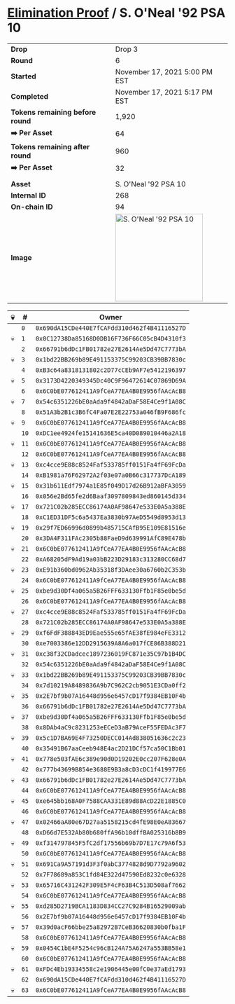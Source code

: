 # [Elimination Proof](./readme.md) / S. O&#039;Neal &#039;92 PSA 10

|||
|---|---|
| **Drop** | Drop 3 |
| **Round** | 6 |
| **Started** | November 17, 2021 5:00 PM EST |
| **Completed** | November 17, 2021 5:17 PM EST |
| **Tokens remaining before round** | 1,920 |
| **➡️ Per Asset** | 64 |
| **Tokens remaining after round** | 960 |
| **➡️ Per Asset** | 32 |
| | |
| **Asset** | S. O&#039;Neal &#039;92 PSA 10 |
| **Internal ID** | 268 |
| **On-chain ID** | 94 |
| **Image** | <img src="https://tcdn.blokpax.com/94d9199b-dc33-4f74-a0df-22f25e722f54/2ddf15665d98735e23228ab621e7e625aa81f647819dc8438ca3ad0d6f9f4d4c.jpg" height="200" alt="S. O&#039;Neal &#039;92 PSA 10" /> |


| 💀 | # | Owner |
| --- | --- | --- |
|  | `0` | `0x690dA15CDe440E7fCAFdd310d462f4B41116527D` |
| 💀 | `1` | `0x0C12738Da85168D0DB16F736F66C05cB4D4310f3` |
|  | `2` | `0x66791b6dDc1FB01782e27E2614Ae5Dd47C7773bA` |
| 💀 | `3` | `0x1bd22BB269b89E491153375C99203CB39BB7830c` |
|  | `4` | `0xB3c64a8318131802c2D77cCEb9AF7e5412196397` |
| 💀 | `5` | `0x3173D4220349345Dc40C9F96472614C07869D69A` |
|  | `6` | `0x6C0bE077612411A9fCeA77EA4B0E9956fAAcAcB8` |
| 💀 | `7` | `0x54c6351226bE0aAda9f4842aDaF58E4Ce9f1A08C` |
|  | `8` | `0x51A3b2B1c3B6fC4Fa07E2E22753a046fB9F686fc` |
| 💀 | `9` | `0x6C0bE077612411A9fCeA77EA4B0E9956fAAcAcB8` |
|  | `10` | `0xDC1ee4924fe15141636E5ca40D089010446a2A18` |
| 💀 | `11` | `0x6C0bE077612411A9fCeA77EA4B0E9956fAAcAcB8` |
|  | `12` | `0x6C0bE077612411A9fCeA77EA4B0E9956fAAcAcB8` |
| 💀 | `13` | `0xc4cce9E88c8524Faf533785ff0151Fa4fF69FcDa` |
|  | `14` | `0xB1981a76F62972A2f03e07a0B66c317737DcA189` |
| 💀 | `15` | `0x31b611Edf7974a1E85f049D17d26B912aBFA3059` |
|  | `16` | `0x056e2Bd65fe2d6Baaf3097809843ed860145d334` |
| 💀 | `17` | `0x721C02b285ECC86174A0AF98647e533E0A5a388E` |
|  | `18` | `0xC1ED31DF5c6a5437Ea3830b97AeD5549d8953d13` |
| 💀 | `19` | `0x29f7ED66996d0899b485715CAfB95E109E81516e` |
|  | `20` | `0x3DA4F311FAc2305b88FaeD9d639991AfC89E478b` |
| 💀 | `21` | `0x6C0bE077612411A9fCeA77EA4B0E9956fAAcAcB8` |
|  | `22` | `0xA68205dF9Ad19a03bB223D29183c313280CC68d7` |
| 💀 | `23` | `0xE91b360bd0962Ab35318f3DAee30a6760b2C353b` |
|  | `24` | `0x6C0bE077612411A9fCeA77EA4B0E9956fAAcAcB8` |
| 💀 | `25` | `0xbe9d30Df4a065a5B26FFF633130Ffb1F85e0be5d` |
|  | `26` | `0x6C0bE077612411A9fCeA77EA4B0E9956fAAcAcB8` |
| 💀 | `27` | `0xc4cce9E88c8524Faf533785ff0151Fa4fF69FcDa` |
|  | `28` | `0x721C02b285ECC86174A0AF98647e533E0A5a388E` |
| 💀 | `29` | `0xf6FdF388843ED9Eae555e65fAE38fE984eFE3312` |
|  | `30` | `0xe7003386e12DD2915639A8A6a017fCE86B388D21` |
| 💀 | `31` | `0xc38f32CDadcec1897236019FC871e35C97b1B4DC` |
|  | `32` | `0x54c6351226bE0aAda9f4842aDaF58E4Ce9f1A08C` |
| 💀 | `33` | `0x1bd22BB269b89E491153375C99203CB39BB7830c` |
|  | `34` | `0x7d10219A8489836A9b7C962C2cb9051E3CDa0ff2` |
| 💀 | `35` | `0x2E7bf9b07A16448d956e6457cD17f9384EB10F4b` |
|  | `36` | `0x66791b6dDc1FB01782e27E2614Ae5Dd47C7773bA` |
| 💀 | `37` | `0xbe9d30Df4a065a5B26FFF633130Ffb1F85e0be5d` |
|  | `38` | `0x8DAb4aC9c8231253eECeD3aB79AceF55FEDAc3F7` |
| 💀 | `39` | `0x5c1D7BA69E4F73250DECC014Ad838051636c2c23` |
|  | `40` | `0x35491B67aaCeeb948E4ac2D21DCf57ca50C1Bb01` |
| 💀 | `41` | `0x778e503fAE6c389e90d0D19202E0cc207F628e0A` |
|  | `42` | `0x777b43699B854e3688E9B3a8cD3cDC1f419977E6` |
| 💀 | `43` | `0x66791b6dDc1FB01782e27E2614Ae5Dd47C7773bA` |
|  | `44` | `0x6C0bE077612411A9fCeA77EA4B0E9956fAAcAcB8` |
| 💀 | `45` | `0xe645bb168A0F7588CAA331E89d88AcD22E1885C0` |
|  | `46` | `0x6C0bE077612411A9fCeA77EA4B0E9956fAAcAcB8` |
| 💀 | `47` | `0x02466aA80e67D27aa5158215cd4fE98E0eA83667` |
|  | `48` | `0xD66d7E532Ab80b680ffA96b10dffBA025316b8B9` |
| 💀 | `49` | `0xf314797845F5fC2df17556b69b7D7E17c79A6f53` |
|  | `50` | `0x6C0bE077612411A9fCeA77EA4B0E9956fAAcAcB8` |
| 💀 | `51` | `0x691Ca9A57191d3F3f0abC3774828d9D7792a9602` |
|  | `52` | `0x7F78689a853C1fd84E322d47590Ed8232c0e6328` |
| 💀 | `53` | `0x65716C431242F309E5F4cF63B4C513D508af7662` |
|  | `54` | `0x6C0bE077612411A9fCeA77EA4B0E9956fAAcAcB8` |
| 💀 | `55` | `0xd285D2719BCA1183D834CC27C9284B16529009ab` |
|  | `56` | `0x2E7bf9b07A16448d956e6457cD17f9384EB10F4b` |
| 💀 | `57` | `0x39d0acF66bbe25a82972B7CeB36620830b0fba1F` |
|  | `58` | `0x6C0bE077612411A9fCeA77EA4B0E9956fAAcAcB8` |
| 💀 | `59` | `0x0454C1bE4F5254c96cB124A75A6247a553BB58e1` |
|  | `60` | `0x6C0bE077612411A9fCeA77EA4B0E9956fAAcAcB8` |
| 💀 | `61` | `0xFDc4Eb19334558c2e1906445e00fC0e37aEd1793` |
|  | `62` | `0x690dA15CDe440E7fCAFdd310d462f4B41116527D` |
| 💀 | `63` | `0x6C0bE077612411A9fCeA77EA4B0E9956fAAcAcB8` |
